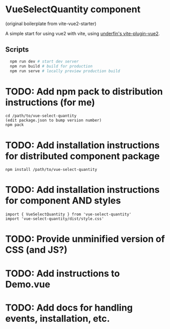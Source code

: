 # VueSelectQuantity component

(original boilerplate from vite-vue2-starter)

A simple start for using vue2 with vite, using [underfin's vite-plugin-vue2](https://github.com/underfin/vite-plugin-vue2).

## Scripts

```bash
  npm run dev # start dev server
  npm run build # build for production
  npm run serve # locally preview production build
```

# TODO: Add npm pack to distribution instructions (for me)
    cd /path/to/vue-select-quantity
    (edit package.json to bump version number)
    npm pack

# TODO: Add installation instructions for distributed component package
    npm install /path/to/vue-select-quantity

# TODO: Add installation instructions for component AND styles
    import { VueSelectQuantity } from 'vue-select-quantity'
    import 'vue-select-quantity/dist/style.css'

# TODO: Provide unminified version of CSS (and JS?)

# TODO: Add instructions to Demo.vue

# TODO: Add docs for handling events, installation, etc.
